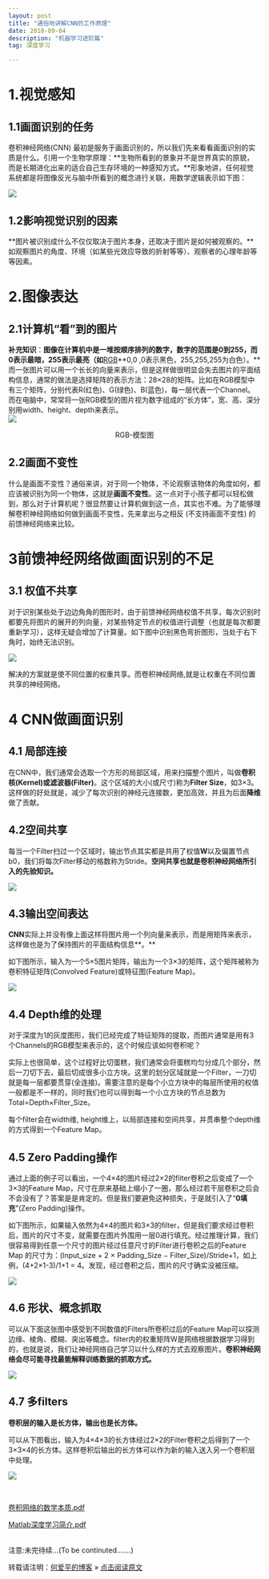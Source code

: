 ```yaml
---
layout: post
title: "通俗地讲解CNN的工作原理"
date: 2018-09-04
description: "机器学习进阶篇"
tag: 深度学习 

---
```






1.视觉感知
==========

1.1画面识别的任务
-----------------

卷积神经网络(CNN)
最初是服务于画面识别的，所以我们先来看看画面识别的实质是什么。引用一个生物学原理：**生物所看到的景象并不是世界真实的原貌，而是长期进化出来的适合自己生存环境的一种感知方式。**形象地讲，任何视觉系统都是将图像反光与脑中所看到的概念进行关联，用数学逻辑表示如下图：

![](/images/posts/markdown/4516370a42572ee7e1c4c3609a3bc0ba.png)

1.2影响视觉识别的因素
---------------------

**图片被识别成什么不仅仅取决于图片本身，还取决于图片是如何被观察的。**如观察图片的角度、环境（如某些光效应导致的折射等等）、观察者的心理年龄等等因素。

2.图像表达
==========

2.1计算机“看”到的图片 
----------------------

**补充知识**：**图像在计算机中是一堆按顺序排列的数字，数字的范围是0到255，而0表示最暗，255表示最亮（如**[RGB](http://tool.oschina.net/commons?type=3)**0,0 ,0表示黑色，255,255,255为白色）。**而一张图片可以用一个长长的向量来表示，但是这样做很明显会失去图片的平面结构信息，通常的做法是选择矩阵的表示方法：28×28的矩阵。比如在RGB模型中有三个矩阵，分别代表R(红色)、G(绿色)、B(蓝色)，每一层代表一个Channel。而在电脑中，常常将一张RGB模型的图片视为数字组成的“长方体”，宽、高、深分别用width、height、depth来表示。
<br/>
![](/images/posts/markdown/d48225ed8d88cdc171d7cb636bac44f1.png)
<br/>
<center>
RGB-模型图
</center>

2.2画面不变性
-------------

什么是画面不变性？通俗来讲，对于同一个物体，不论观察该物体的角度如何，都应该被识别为同一个物体，这就是**画面不变性**。这一点对于小孩子都可以轻松做到，那么对于计算机呢？很显然要让计算机做到这一点，其实也不难。为了能够理解卷积神经网络如何做到画面不变性，先来拿出与之相反
(不支持画面不变性) 的前馈神经网络来比较。

3前馈神经网络做画面识别的不足
=============================

3.1 权值不共享
--------------

对于识别某些处于边边角角的图形时，由于前馈神经网络权值不共享，每次识别时都要先将图片的展开的列向量，对某些特定节点的权值进行调整（也就是每次都要重新学习），这样无疑会增加了计算量。如下图中识别黑色弯折图形，当处于右下角时，始终无法识别。

![](/images/posts/markdown/be6f6ed726519a06a3812be8f1c1d738.png)

解决的方案就是使不同位置的权重共享。而卷积神经网络,就是让权重在不同位置共享的神经网络。

4 CNN做画面识别
===============

4.1 局部连接
------------

在CNN中，我们通常会选取一个方形的局部区域，用来扫描整个图片，叫做**卷积核(Kernel)**或**滤波器(Filter)**。这个区域的大小(或尺寸)称为**Filter
Size**，如3×3。
这样做的好处就是，减少了每次识别的神经元连接数，更加高效，并且为后面**降维**做了贡献。

4.2空间共享
-----------

每当一个Filter扫过一个区域时，输出节点其实都是共用了权值**W**以及偏置节点b0，我们将每次Filter移动的格数称为Stride。**空间共享也就是卷积神经网络所引入的先验知识。**

![](/images/posts/markdown/4fd0400ccebc8adb2dffe24aac163e70.gif)

4.3输出空间表达
---------------

**CNN**实际上并没有像上面这样将图片用一个列向量来表示，而是用矩阵来表示，这样做也是为了保持图片的平面结构信息**。**

如下图所示，输入为一个5×5图片矩阵，输出为一个3×3的矩阵，这个矩阵被称为卷积特征矩阵(Convolved
Feature)或特征图(Feature Map)。

![](/images/posts/markdown/7fce29335f9b43bce1b373daa40cccba.gif)

4.4 Depth维的处理
-----------------

对于深度为1的灰度图形，我们已经完成了特征矩阵的提取，而图片通常是用有3个Channels的RGB模型来表示的，这个时候应该如何卷积呢？

实际上也很简单，这个过程好比切蛋糕，我们通常会将蛋糕均匀分成几个部分，然后一刀切下去，最后切成很多小立方块。这里的划分区域就是一个Filter，一刀切就是每一层都要贯穿(全连接)。需要注意的是每个小立方块中的每层所使用的权值一般都是不一样的，同时我们也可以得到每一个小立方块的节点总数为Total=Depth×Filter_Size。

每个filter会在width维,
height维上，以局部连接和空间共享，并贯串整个depth维的方式得到一个Feature Map。

4.5 Zero Padding操作
--------------------

通过上面的例子可以看出，一个4×4的图片经过2×2的filter卷积之后变成了一个3×3的Feature
Map，尺寸在原来基础上缩小了一圈，那么经过若干层卷积之后会不会没有了？答案是是肯定的。但是我们要避免这种损失，于是就引入了“**0填充**”(Zero
Padding)操作。

如下图所示，如果输入依然为4×4的图片和3×3的filter，但是我们要求经过卷积后，图片的尺寸不变，就需要在图片外围用一层0进行填充。经过推理计算，我们很容易得到任意一个尺寸的图片经过任意尺寸的Filter进行卷积之后的Feature
Map 的尺寸为：(Input_size + 2 × Padding_Size −
Filter_Size)/Stride+1，如上例，(4+2×1-3)/1+1 =
4。发现，经过卷积之后，图片的尺寸确实没被压缩。

![](/images/posts/markdown/a33d33f1bce062f2a707c00a41360404.png)

4.6 形状、概念抓取
------------------

可以从下面这张图中感受到不同数值的Filters所卷积过后的Feature
Map可以探测边缘、棱角、模糊、突出等概念。filter内的权重矩阵W是网络根据数据学习得到的，也就是说，我们让神经网络自己学习以什么样的方式去观察图片。**卷积神经网络会尽可能寻找最能解释训练数据的抓取方式。**

![](/images/posts/markdown/d77371e9bf20a6a838e7381143318ddb.png)

4.7 多filters
-------------

**卷积层的输入是长方体，输出也是长方体。**

可以从下图看出，输入为4×4×3的长方体经过2×2的Filter卷积之后得到了一个3×3×4的长方体。这样卷积后输出的长方体可以作为新的输入送入另一个卷积层中处理。

![](/images/posts/markdown/eae793a9253913e2423ce000aa9f24db.png)




<br>

[卷积网络的数学本质.pdf](https://github.com/AndrewHeaiping/DownloadFiles/blob/master/%E5%8D%B7%E7%A7%AF%E7%A5%9E%E7%BB%8F%E7%BD%91%E7%BB%9C%E7%9A%84%E6%95%B0%E5%AD%A6%E6%9C%AC%E8%B4%A8.pdf)

[Matlab深度学习简介.pdf](https://raw.githubusercontent.com/AndrewHeaiping/DownloadFiles/master/Matlab%E6%B7%B1%E5%BA%A6%E5%AD%A6%E4%B9%A0%E7%AE%80%E4%BB%8B.pdf)

<br>
注意:未完待续...(To be continuted.......) 

转载请注明：[何爱平的博客](http://AndrewHeaiping.github.io) » [点击阅读原文](https://www.heaiping.cn/2018/09/CNN/)
